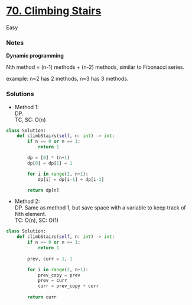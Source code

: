 # [70. Climbing Stairs](https://leetcode.com/problems/climbing-stairs/description/)

Easy

### Notes

**Dynamic programming**

Nth method = (n-1) methods + (n-2) methods, similar to Fibonacci series.

example: n=2 has 2 methods, n=3 has 3 methods.

### Solutions

- Method 1:\
  DP.\
  TC, SC: O(n)
```python
class Solution:
    def climbStairs(self, n: int) -> int:
        if n == 0 or n == 1:
            return 1

        dp = [0] * (n+1)
        dp[0] = dp[1] = 1

        for i in range(2, n+1):
            dp[i] = dp[i-1] + dp[i-2]

        return dp[n]
```

- Method 2:\
  DP. Same as method 1, but save space with a variable to keep track of Nth element.\
  TC: O(n), SC: O(1)
```python
class Solution:
    def climbStairs(self, n: int) -> int:
        if n == 0 or n == 1:
            return 1
            
        prev, curr = 1, 1

        for i in range(2, n+1):
            prev_copy = prev
            prev = curr
            curr = prev_copy + curr
        
        return curr
```
